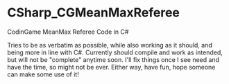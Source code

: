 # CSharp_CGMeanMaxReferee
CodinGame MeanMax Referee Code in C#

Tries to be as verbatim as possible, while also working as it should, and being more in line with C#. Currently should compile and work as intended, but will not be "complete" anytime soon. I'll fix things once I see need and have the time, so might not be ever. Either way, have fun, hope someone can make some use of it!